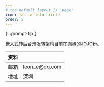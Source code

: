 ```yaml
---
# the default layout is 'page'
icon: fas fa-info-circle
order: 5
---
```


{: .prompt-tip }

嵌入式转后台开发转架构目前在搬砖的JOJO粉。

|资料||
|-|-|
|邮箱|leon_e@qq.com|
|地址|深圳|